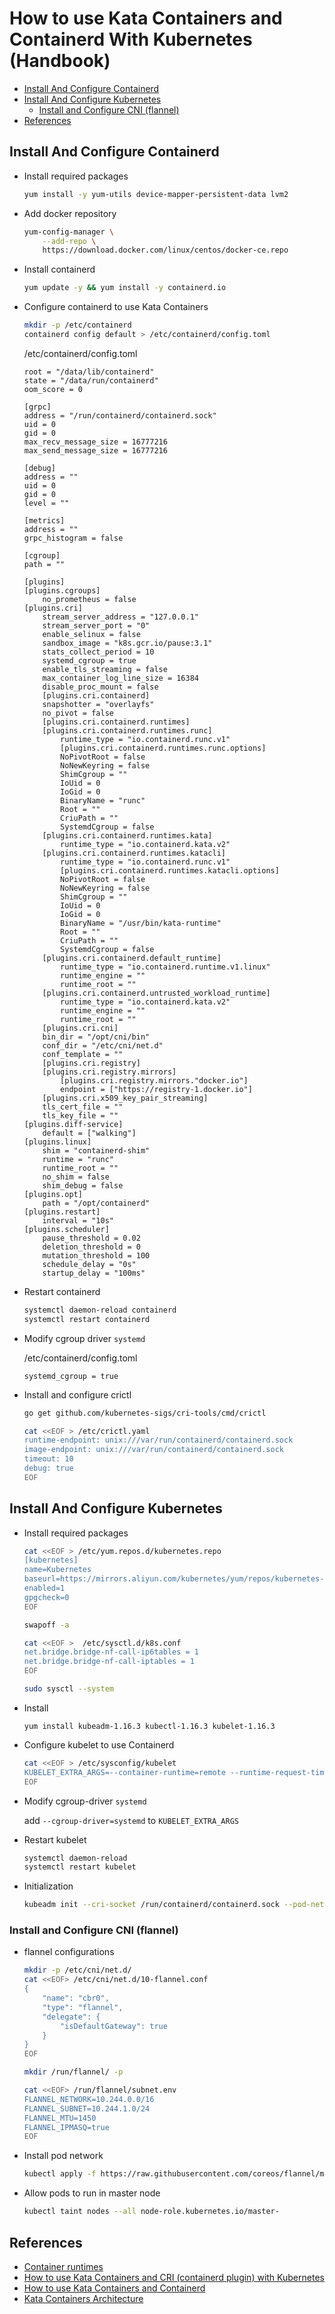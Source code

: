 # How to use Kata Containers and Containerd With Kubernetes (Handbook)


<!-- vim-markdown-toc GFM -->

* [Install And Configure Containerd](#install-and-configure-containerd)
* [Install And Configure Kubernetes](#install-and-configure-kubernetes)
    * [Install and Configure CNI (flannel)](#install-and-configure-cni-flannel)
* [References](#references)

<!-- vim-markdown-toc -->

## Install And Configure Containerd

- Install required packages

    ```bash
    yum install -y yum-utils device-mapper-persistent-data lvm2
    ```

- Add docker repository

    ```bash
    yum-config-manager \
        --add-repo \
        https://download.docker.com/linux/centos/docker-ce.repo
    ```

- Install containerd

    ```bash
    yum update -y && yum install -y containerd.io
    ```

- Configure containerd to use Kata Containers

    ```bash
    mkdir -p /etc/containerd
    containerd config default > /etc/containerd/config.toml
    ```

    /etc/containerd/config.toml

    ```
    root = "/data/lib/containerd"
    state = "/data/run/containerd"
    oom_score = 0

    [grpc]
    address = "/run/containerd/containerd.sock"
    uid = 0
    gid = 0
    max_recv_message_size = 16777216
    max_send_message_size = 16777216

    [debug]
    address = ""
    uid = 0
    gid = 0
    level = ""

    [metrics]
    address = ""
    grpc_histogram = false

    [cgroup]
    path = ""

    [plugins]
    [plugins.cgroups]
        no_prometheus = false
    [plugins.cri]
        stream_server_address = "127.0.0.1"
        stream_server_port = "0"
        enable_selinux = false
        sandbox_image = "k8s.gcr.io/pause:3.1"
        stats_collect_period = 10
        systemd_cgroup = true
        enable_tls_streaming = false
        max_container_log_line_size = 16384
        disable_proc_mount = false
        [plugins.cri.containerd]
        snapshotter = "overlayfs"
        no_pivot = false
        [plugins.cri.containerd.runtimes]
        [plugins.cri.containerd.runtimes.runc]
            runtime_type = "io.containerd.runc.v1"
            [plugins.cri.containerd.runtimes.runc.options]
            NoPivotRoot = false
            NoNewKeyring = false
            ShimCgroup = ""
            IoUid = 0
            IoGid = 0
            BinaryName = "runc"
            Root = ""
            CriuPath = ""
            SystemdCgroup = false
        [plugins.cri.containerd.runtimes.kata]
            runtime_type = "io.containerd.kata.v2"
        [plugins.cri.containerd.runtimes.katacli]
            runtime_type = "io.containerd.runc.v1"
            [plugins.cri.containerd.runtimes.katacli.options]
            NoPivotRoot = false
            NoNewKeyring = false
            ShimCgroup = ""
            IoUid = 0
            IoGid = 0
            BinaryName = "/usr/bin/kata-runtime"
            Root = ""
            CriuPath = ""
            SystemdCgroup = false
        [plugins.cri.containerd.default_runtime]
            runtime_type = "io.containerd.runtime.v1.linux"
            runtime_engine = ""
            runtime_root = ""
        [plugins.cri.containerd.untrusted_workload_runtime]
            runtime_type = "io.containerd.kata.v2"
            runtime_engine = ""
            runtime_root = ""
        [plugins.cri.cni]
        bin_dir = "/opt/cni/bin"
        conf_dir = "/etc/cni/net.d"
        conf_template = ""
        [plugins.cri.registry]
        [plugins.cri.registry.mirrors]
            [plugins.cri.registry.mirrors."docker.io"]
            endpoint = ["https://registry-1.docker.io"]
        [plugins.cri.x509_key_pair_streaming]
        tls_cert_file = ""
        tls_key_file = ""
    [plugins.diff-service]
        default = ["walking"]
    [plugins.linux]
        shim = "containerd-shim"
        runtime = "runc"
        runtime_root = ""
        no_shim = false
        shim_debug = false
    [plugins.opt]
        path = "/opt/containerd"
    [plugins.restart]
        interval = "10s"
    [plugins.scheduler]
        pause_threshold = 0.02
        deletion_threshold = 0
        mutation_threshold = 100
        schedule_delay = "0s"
        startup_delay = "100ms"
    ```

-  Restart containerd

    ```bash
    systemctl daemon-reload containerd
    systemctl restart containerd
    ```

-  Modify cgroup driver `systemd`

    /etc/containerd/config.toml

    ```
    systemd_cgroup = true
    ```

- Install and configure crictl

    ```bash
    go get github.com/kubernetes-sigs/cri-tools/cmd/crictl

    cat <<EOF > /etc/crictl.yaml
    runtime-endpoint: unix:///var/run/containerd/containerd.sock
    image-endpoint: unix:///var/run/containerd/containerd.sock
    timeout: 10
    debug: true
    EOF
    ```

## Install And Configure Kubernetes


- Install required packages

    ```bash
    cat <<EOF > /etc/yum.repos.d/kubernetes.repo
    [kubernetes]
    name=Kubernetes
    baseurl=https://mirrors.aliyun.com/kubernetes/yum/repos/kubernetes-el7-x86_64
    enabled=1
    gpgcheck=0
    EOF
    ```

    ```bash
    swapoff -a

    cat <<EOF >  /etc/sysctl.d/k8s.conf
    net.bridge.bridge-nf-call-ip6tables = 1
    net.bridge.bridge-nf-call-iptables = 1
    EOF

    sudo sysctl --system

    ```

- Install

    ```
    yum install kubeadm-1.16.3 kubectl-1.16.3 kubelet-1.16.3
    ```

- Configure kubelet to use Containerd

    ```bash
    cat <<EOF > /etc/sysconfig/kubelet
    KUBELET_EXTRA_ARGS=--container-runtime=remote --runtime-request-timeout=15m --container-runtime-endpoint=unix:///run/containerd/containerd.sock
    EOF
    ```

- Modify cgroup-driver  `systemd`

    add `--cgroup-driver=systemd` to `KUBELET_EXTRA_ARGS`

- Restart kubelet

    ```bash
    systemctl daemon-reload
    systemctl restart kubelet
    ```


- Initialization

    ```bash
    kubeadm init --cri-socket /run/containerd/containerd.sock --pod-network-cidr=10.244.0.0/16 --kubernetes-version=v1.16.3
    ```


### Install and Configure CNI (flannel)

- flannel configurations

    ```bash
    mkdir -p /etc/cni/net.d/
    cat <<EOF> /etc/cni/net.d/10-flannel.conf
    {
        "name": "cbr0",
        "type": "flannel",
        "delegate": {
            "isDefaultGateway": true
        }
    }
    EOF

    mkdir /run/flannel/ -p

    cat <<EOF> /run/flannel/subnet.env
    FLANNEL_NETWORK=10.244.0.0/16
    FLANNEL_SUBNET=10.244.1.0/24
    FLANNEL_MTU=1450
    FLANNEL_IPMASQ=true
    EOF
    ```

- Install pod network

    ```bash
    kubectl apply -f https://raw.githubusercontent.com/coreos/flannel/master/Documentation/kube-flannel.yml
    ```

- Allow pods to run in master node

    ```bash
    kubectl taint nodes --all node-role.kubernetes.io/master-
    ```

## References

- [Container runtimes](https://kubernetes.io/docs/setup/production-environment/container-runtimes/#containerd)
- [How to use Kata Containers and CRI (containerd plugin) with Kubernetes](https://github.com/kata-containers/documentation/blob/master/how-to/how-to-use-k8s-with-cri-containerd-and-kata.md)
- [How to use Kata Containers and Containerd](https://github.com/kata-containers/documentation/blob/master/how-to/containerd-kata.md#how-to-use-kata-containers-and-containerd)
- [Kata Containers Architecture](https://github.com/kata-containers/kata-containers/blob/2.0-dev/docs/design/architecture.md)
